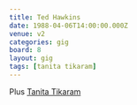 ```yaml
---
title: Ted Hawkins
date: 1988-04-06T14:00:00.000Z
venue: v2
categories: gig
board: 8
layout: gig
tags: [tanita tikaram]
---
```

Plus <a href="/wiki/tanita+tikaram">Tanita Tikaram</a>